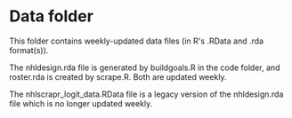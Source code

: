 Data folder
======

This folder contains weekly-updated data files (in R's .RData and .rda
format(s)).  

The nhldesign.rda file is generated by buildgoals.R in the code folder,
and roster.rda is created by scrape.R.  Both are updated weekly.

The nhlscrapr_logit_data.RData file is a legacy version of the nhldesign.rda
file which is no longer updated weekly.